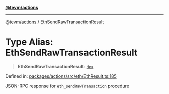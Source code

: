 [**@tevm/actions**](../README.md)

***

[@tevm/actions](../globals.md) / EthSendRawTransactionResult

# Type Alias: EthSendRawTransactionResult

> **EthSendRawTransactionResult**: [`Hex`](Hex.md)

Defined in: [packages/actions/src/eth/EthResult.ts:185](https://github.com/evmts/tevm-monorepo/blob/main/packages/actions/src/eth/EthResult.ts#L185)

JSON-RPC response for `eth_sendRawTransaction` procedure
